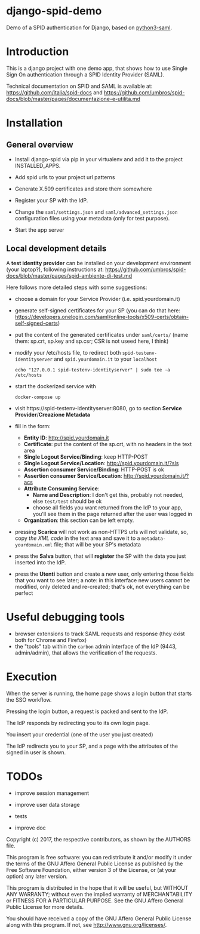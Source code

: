# django-spid-demo
Demo of a SPID authentication for Django,
based on [python3-saml](https://github.com/onelogin/python3-saml).


# Introduction
This is a django project with one demo app, that shows how to use
Single Sign On authentication through a SPID Identity Provider (SAML).

Technical documentation on SPID and SAML is available at:
https://github.com/italia/spid-docs and
https://github.com/umbros/spid-docs/blob/master/pages/documentazione-e-utilita.md


# Installation

## General overview

* Install django-spid via pip in your virtualenv and add it to the project INSTALLED_APPS.
* Add spid urls to your project url patterns
* Generate X.509 certificates and store them somewhere
* Register your SP with the IdP.

* Change the ``saml/settings.json`` and ``saml/advanced_settings.json``
  configuration files using your metadata (only for test purpose).

* Start the app server


## Local development details

A **test identity provider** can be installed on your development environment
(your laptop?), following instructions at:
https://github.com/umbros/spid-docs/blob/master/pages/spid-ambiente-di-test.md

Here follows more detailed steps with some suggestions:

* choose a domain for your Service Provider (i.e. spid.yourdomain.it)

* generate self-signed certificates for your SP (you can do that here:
  https://developers.onelogin.com/saml/online-tools/x509-certs/obtain-self-signed-certs)

* put the content of the generated certificates under ``saml/certs/``
  (name them: sp.crt, sp.key and sp.csr; CSR is not useed here, I think)

* modify your /etc/hosts file, to redirect both
  ``spid-testenv-identityserver`` and ``spid.yourdomain.it`` to your ``localhost``
  ```
  echo "127.0.0.1 spid-testenv-identityserver" | sudo tee -a /etc/hosts
  ```

* start the dockerized service with
  ```
  docker-compose up
  ```

* visit https://spid-testenv-identityserver:8080, go to section
  **Service Provider**/**Creazione Metadata**

* fill in the form:
    * **Entity ID**: http://spid.yourdomain.it
    * **Certificate**: put the content of the sp.crt, with no
      headers in the text area
    * **Single Logout Service/Binding**: keep HTTP-POST
    * **Single Logout Service/Location**: http://spid.yourdomain.it/?sls
    * **Assertion consumer Service/Binding**: HTTP-POST is ok
    * **Assertion consumer Service/Location**:
      http://spid.yourdomain.it/?acs
    * **Attribute  Consuming Service**:
        * **Name and Description**: I don't get this, probably not
          needed, else `test/test` should be ok
        * choose all fields you want returned from the IdP to your
          app, you'll see them in the page returned after the
          user was logged in
    * **Organization**: this section can be left empty.

* pressing **Scarica** will not work as non-HTTPS urls will not validate,
  so, copy *the XML code* in the text area and save it to a
  ``metadata-yourdomain.xml`` file; that will be your SP's metadata

* press the **Salva** button, that will **register** the SP with the data
  you just inserted into the IdP.

* press the **Utenti** button and create a new user,
  only entering those fields that you want to see later;
  a note: in this interface new users cannot be modified, only deleted
  and re-created; that's ok, not everything can be perfect

# Useful debugging tools

- browser extensions to track SAML requests and response
  (they exist both for Chrome and Firefox)
- the "tools" tab within the ``carbon`` admin interface of the IdP
  (9443, admin/admin), that allows the verification of the requests.


# Execution

When the server is running, the home page shows a login button that
starts the SSO workflow.

Pressing the login button, a request is packed and sent to the IdP.

The IdP responds by redirecting you to its own login page.

You insert your credential (one of the user you just created)

The IdP redirects you to your SP, and a page with the attributes of the
signed in user is shown.

# TODOs

- improve session management

- improve user data storage

- tests

- improve doc



Copyright (c) 2017, the respective contributors, as shown by the AUTHORS file.

This program is free software: you can redistribute it and/or modify
it under the terms of the GNU Affero General Public License as published
by the Free Software Foundation, either version 3 of the License, or
(at your option) any later version.

This program is distributed in the hope that it will be useful,
but WITHOUT ANY WARRANTY; without even the implied warranty of
MERCHANTABILITY or FITNESS FOR A PARTICULAR PURPOSE.  See the
GNU Affero General Public License for more details.

You should have received a copy of the GNU Affero General Public License
along with this program.  If not, see <http://www.gnu.org/licenses/>.